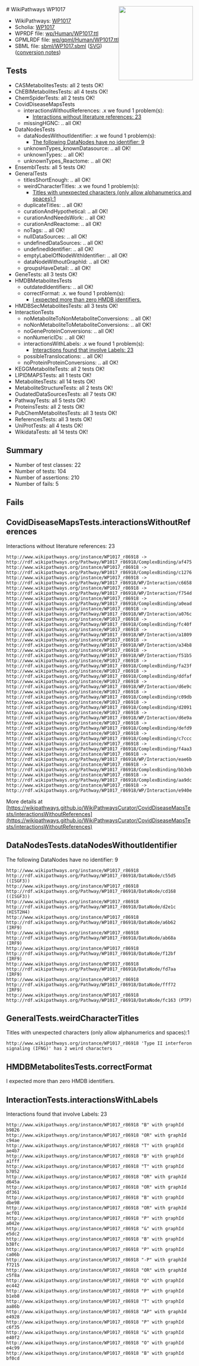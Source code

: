 <img style="float: right; width: 200px" src="../logo.png" />
# WikiPathways WP1017

* WikiPathways: [WP1017](https://identifiers.org/wikipathways:WP1017)
* Scholia: [WP1017](https://scholia.toolforge.org/wikipathways/WP1017)
* WPRDF file: [wp/Human/WP1017.ttl](../wp/Human/WP1017.ttl)
* GPMLRDF file: [wp/gpml/Human/WP1017.ttl](../wp/gpml/Human/WP1017.ttl)
* SBML file: [sbml/WP1017.sbml](../sbml/WP1017.sbml) ([SVG](../sbml/WP1017.svg)) ([conversion notes](../sbml/WP1017.txt))

## Tests
* CASMetabolitesTests: all 2 tests OK!
* ChEBIMetabolitesTests: all 4 tests OK!
* ChemSpiderTests: all 2 tests OK!
* CovidDiseaseMapsTests
    * interactionsWithoutReferences: .x we found 1 problem(s):
        * [Interactions without literature references: 23](#9701cd03)
    * missingHGNC: .. all OK!
* DataNodesTests
    * dataNodesWithoutIdentifier: .x we found 1 problem(s):
        * [The following DataNodes have no identifier: 9](#d2d32fa8)
    * unknownTypes_knownDatasource: .. all OK!
    * unknownTypes: .. all OK!
    * unknownTypes_Reactome: .. all OK!
* EnsemblTests: all 5 tests OK!
* GeneralTests
    * titlesShortEnough: .. all OK!
    * weirdCharacterTitles: .x we found 1 problem(s):
        * [Titles with unexpected characters (only allow alphanumerics and spaces):1](#fda87b3f)
    * duplicateTitles: .. all OK!
    * curationAndHypothetical: .. all OK!
    * curationAndNeedsWork: .. all OK!
    * curationAndReactome: .. all OK!
    * noTags: .. all OK!
    * nullDataSources: .. all OK!
    * undefinedDataSources: .. all OK!
    * undefinedIdentifier: .. all OK!
    * emptyLabelOfNodeWithIdentifier: .. all OK!
    * dataNodeWithoutGraphId: .. all OK!
    * groupsHaveDetail: .. all OK!
* GeneTests: all 3 tests OK!
* HMDBMetabolitesTests
    * outdatedIdentifiers: .. all OK!
    * correctFormat: .x. we found 1 problem(s):
        * [I expected more than zero HMDB identifiers.](#ad154c1e)
* HMDBSecMetabolitesTests: all 3 tests OK!
* InteractionTests
    * noMetaboliteToNonMetaboliteConversions: .. all OK!
    * noNonMetaboliteToMetaboliteConversions: .. all OK!
    * noGeneProteinConversions: .. all OK!
    * nonNumericIDs: .. all OK!
    * interactionsWithLabels: .x we found 1 problem(s):
        * [Interactions found that involve Labels: 23](#fe97a8da)
    * possibleTranslocations: .. all OK!
    * noProteinProteinConversions: .. all OK!
* KEGGMetaboliteTests: all 2 tests OK!
* LIPIDMAPSTests: all 1 tests OK!
* MetabolitesTests: all 14 tests OK!
* MetaboliteStructureTests: all 2 tests OK!
* OudatedDataSourcesTests: all 7 tests OK!
* PathwayTests: all 5 tests OK!
* ProteinsTests: all 2 tests OK!
* PubChemMetabolitesTests: all 3 tests OK!
* ReferencesTests: all 3 tests OK!
* UniProtTests: all 4 tests OK!
* WikidataTests: all 14 tests OK!


## Summary

* Number of test classes: 22
* Number of tests: 104
* Number of assertions: 210
* Number of fails: 5

## Fails

<a name="9701cd03" />

## CovidDiseaseMapsTests.interactionsWithoutReferences

Interactions without literature references: 23
```
http://www.wikipathways.org/instance/WP1017_r86918 -> http://rdf.wikipathways.org/Pathway/WP1017_r86918/ComplexBinding/af475
http://www.wikipathways.org/instance/WP1017_r86918 -> http://rdf.wikipathways.org/Pathway/WP1017_r86918/ComplexBinding/c1276
http://www.wikipathways.org/instance/WP1017_r86918 -> http://rdf.wikipathways.org/Pathway/WP1017_r86918/WP/Interaction/c6658
http://www.wikipathways.org/instance/WP1017_r86918 -> http://rdf.wikipathways.org/Pathway/WP1017_r86918/WP/Interaction/f754d
http://www.wikipathways.org/instance/WP1017_r86918 -> http://rdf.wikipathways.org/Pathway/WP1017_r86918/ComplexBinding/a0ead
http://www.wikipathways.org/instance/WP1017_r86918 -> http://rdf.wikipathways.org/Pathway/WP1017_r86918/WP/Interaction/a076c
http://www.wikipathways.org/instance/WP1017_r86918 -> http://rdf.wikipathways.org/Pathway/WP1017_r86918/ComplexBinding/fc40f
http://www.wikipathways.org/instance/WP1017_r86918 -> http://rdf.wikipathways.org/Pathway/WP1017_r86918/WP/Interaction/a1809
http://www.wikipathways.org/instance/WP1017_r86918 -> http://rdf.wikipathways.org/Pathway/WP1017_r86918/WP/Interaction/a34b8
http://www.wikipathways.org/instance/WP1017_r86918 -> http://rdf.wikipathways.org/Pathway/WP1017_r86918/WP/Interaction/f51b5
http://www.wikipathways.org/instance/WP1017_r86918 -> http://rdf.wikipathways.org/Pathway/WP1017_r86918/ComplexBinding/fa23f
http://www.wikipathways.org/instance/WP1017_r86918 -> http://rdf.wikipathways.org/Pathway/WP1017_r86918/ComplexBinding/ddfaf
http://www.wikipathways.org/instance/WP1017_r86918 -> http://rdf.wikipathways.org/Pathway/WP1017_r86918/WP/Interaction/d6e9c
http://www.wikipathways.org/instance/WP1017_r86918 -> http://rdf.wikipathways.org/Pathway/WP1017_r86918/ComplexBinding/c09db
http://www.wikipathways.org/instance/WP1017_r86918 -> http://rdf.wikipathways.org/Pathway/WP1017_r86918/ComplexBinding/d2091
http://www.wikipathways.org/instance/WP1017_r86918 -> http://rdf.wikipathways.org/Pathway/WP1017_r86918/WP/Interaction/d6e9a
http://www.wikipathways.org/instance/WP1017_r86918 -> http://rdf.wikipathways.org/Pathway/WP1017_r86918/ComplexBinding/defd9
http://www.wikipathways.org/instance/WP1017_r86918 -> http://rdf.wikipathways.org/Pathway/WP1017_r86918/ComplexBinding/c7ccc
http://www.wikipathways.org/instance/WP1017_r86918 -> http://rdf.wikipathways.org/Pathway/WP1017_r86918/ComplexBinding/f4aa3
http://www.wikipathways.org/instance/WP1017_r86918 -> http://rdf.wikipathways.org/Pathway/WP1017_r86918/WP/Interaction/eae6b
http://www.wikipathways.org/instance/WP1017_r86918 -> http://rdf.wikipathways.org/Pathway/WP1017_r86918/ComplexBinding/bb3eb
http://www.wikipathways.org/instance/WP1017_r86918 -> http://rdf.wikipathways.org/Pathway/WP1017_r86918/ComplexBinding/aa9dc
http://www.wikipathways.org/instance/WP1017_r86918 -> http://rdf.wikipathways.org/Pathway/WP1017_r86918/WP/Interaction/e940e
```

More details at [https://wikipathways.github.io/WikiPathwaysCurator/CovidDiseaseMapsTests/interactionsWithoutReferences](https://wikipathways.github.io/WikiPathwaysCurator/CovidDiseaseMapsTests/interactionsWithoutReferences)

<a name="d2d32fa8" />

## DataNodesTests.dataNodesWithoutIdentifier

The following DataNodes have no identifier: 9
```
http://www.wikipathways.org/instance/WP1017_r86918 http://rdf.wikipathways.org/Pathway/WP1017_r86918/DataNode/c55d5 ((ISGF3))
http://www.wikipathways.org/instance/WP1017_r86918 http://rdf.wikipathways.org/Pathway/WP1017_r86918/DataNode/cd168 ((ISGF3))
http://www.wikipathways.org/instance/WP1017_r86918 http://rdf.wikipathways.org/Pathway/WP1017_r86918/DataNode/d2e1c (HIST2H4)
http://www.wikipathways.org/instance/WP1017_r86918 http://rdf.wikipathways.org/Pathway/WP1017_r86918/DataNode/a6b62 (IRF9)
http://www.wikipathways.org/instance/WP1017_r86918 http://rdf.wikipathways.org/Pathway/WP1017_r86918/DataNode/ab68a (IRF9)
http://www.wikipathways.org/instance/WP1017_r86918 http://rdf.wikipathways.org/Pathway/WP1017_r86918/DataNode/f12bf (IRF9)
http://www.wikipathways.org/instance/WP1017_r86918 http://rdf.wikipathways.org/Pathway/WP1017_r86918/DataNode/fd7aa (IRF9)
http://www.wikipathways.org/instance/WP1017_r86918 http://rdf.wikipathways.org/Pathway/WP1017_r86918/DataNode/fff72 (IRF9)
http://www.wikipathways.org/instance/WP1017_r86918 http://rdf.wikipathways.org/Pathway/WP1017_r86918/DataNode/fc163 (PTP)
```

<a name="fda87b3f" />

## GeneralTests.weirdCharacterTitles

Titles with unexpected characters (only allow alphanumerics and spaces):1
```
http://www.wikipathways.org/instance/WP1017_r86918 'Type II interferon signaling (IFNG)' has 2 weird characters
```

<a name="ad154c1e" />

## HMDBMetabolitesTests.correctFormat

I expected more than zero HMDB identifiers.
<a name="fe97a8da" />

## InteractionTests.interactionsWithLabels

Interactions found that involve Labels: 23
```
http://www.wikipathways.org/instance/WP1017_r86918 "B" with graphId b9826
http://www.wikipathways.org/instance/WP1017_r86918 "OR" with graphId c94ae
http://www.wikipathways.org/instance/WP1017_r86918 "T" with graphId ae4b7
http://www.wikipathways.org/instance/WP1017_r86918 "B" with graphId a1fff
http://www.wikipathways.org/instance/WP1017_r86918 "T" with graphId b7052
http://www.wikipathways.org/instance/WP1017_r86918 "OR" with graphId d645a
http://www.wikipathways.org/instance/WP1017_r86918 "OR" with graphId df361
http://www.wikipathways.org/instance/WP1017_r86918 "B" with graphId dbe98
http://www.wikipathways.org/instance/WP1017_r86918 "OR" with graphId acf01
http://www.wikipathways.org/instance/WP1017_r86918 "P" with graphId a042e
http://www.wikipathways.org/instance/WP1017_r86918 "&" with graphId e5dc2
http://www.wikipathways.org/instance/WP1017_r86918 "B" with graphId b38fc
http://www.wikipathways.org/instance/WP1017_r86918 "P" with graphId ca06b
http://www.wikipathways.org/instance/WP1017_r86918 "-P" with graphId f7215
http://www.wikipathways.org/instance/WP1017_r86918 "OR" with graphId c5f8a
http://www.wikipathways.org/instance/WP1017_r86918 "O" with graphId ec442
http://www.wikipathways.org/instance/WP1017_r86918 "P" with graphId b1eb8
http://www.wikipathways.org/instance/WP1017_r86918 "T" with graphId aa86b
http://www.wikipathways.org/instance/WP1017_r86918 "AP" with graphId e4928
http://www.wikipathways.org/instance/WP1017_r86918 "P" with graphId c6f35
http://www.wikipathways.org/instance/WP1017_r86918 "&" with graphId e40f2
http://www.wikipathways.org/instance/WP1017_r86918 "O" with graphId e4c99
http://www.wikipathways.org/instance/WP1017_r86918 "B" with graphId bf0cd
```

